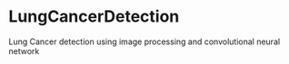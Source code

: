 # LungCancerDetection
Lung Cancer detection using image processing and convolutional neural network
